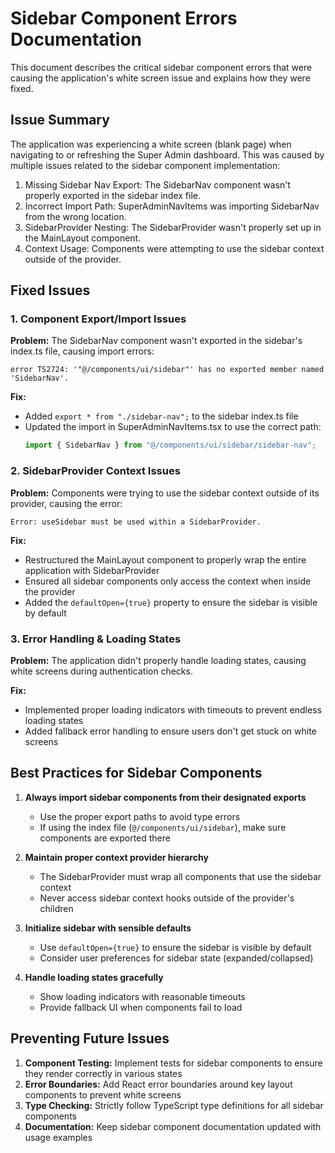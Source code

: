 
# Sidebar Component Errors Documentation

This document describes the critical sidebar component errors that were causing the application's white screen issue and explains how they were fixed.

## Issue Summary

The application was experiencing a white screen (blank page) when navigating to or refreshing the Super Admin dashboard. This was caused by multiple issues related to the sidebar component implementation:

1. Missing Sidebar Nav Export: The SidebarNav component wasn't properly exported in the sidebar index file.
2. Incorrect Import Path: SuperAdminNavItems was importing SidebarNav from the wrong location.
3. SidebarProvider Nesting: The SidebarProvider wasn't properly set up in the MainLayout component.
4. Context Usage: Components were attempting to use the sidebar context outside of the provider.

## Fixed Issues

### 1. Component Export/Import Issues

**Problem:** The SidebarNav component wasn't exported in the sidebar's index.ts file, causing import errors:
```
error TS2724: '"@/components/ui/sidebar"' has no exported member named 'SidebarNav'.
```

**Fix:** 
- Added `export * from "./sidebar-nav";` to the sidebar index.ts file
- Updated the import in SuperAdminNavItems.tsx to use the correct path:
  ```typescript
  import { SidebarNav } from "@/components/ui/sidebar/sidebar-nav";
  ```

### 2. SidebarProvider Context Issues

**Problem:** Components were trying to use the sidebar context outside of its provider, causing the error:
```
Error: useSidebar must be used within a SidebarProvider.
```

**Fix:**
- Restructured the MainLayout component to properly wrap the entire application with SidebarProvider
- Ensured all sidebar components only access the context when inside the provider
- Added the `defaultOpen={true}` property to ensure the sidebar is visible by default

### 3. Error Handling & Loading States

**Problem:** The application didn't properly handle loading states, causing white screens during authentication checks.

**Fix:**
- Implemented proper loading indicators with timeouts to prevent endless loading states
- Added fallback error handling to ensure users don't get stuck on white screens

## Best Practices for Sidebar Components

1. **Always import sidebar components from their designated exports**
   - Use the proper export paths to avoid type errors
   - If using the index file (`@/components/ui/sidebar`), make sure components are exported there

2. **Maintain proper context provider hierarchy**
   - The SidebarProvider must wrap all components that use the sidebar context
   - Never access sidebar context hooks outside of the provider's children

3. **Initialize sidebar with sensible defaults**
   - Use `defaultOpen={true}` to ensure the sidebar is visible by default
   - Consider user preferences for sidebar state (expanded/collapsed)

4. **Handle loading states gracefully**
   - Show loading indicators with reasonable timeouts
   - Provide fallback UI when components fail to load

## Preventing Future Issues

1. **Component Testing:** Implement tests for sidebar components to ensure they render correctly in various states
2. **Error Boundaries:** Add React error boundaries around key layout components to prevent white screens
3. **Type Checking:** Strictly follow TypeScript type definitions for all sidebar components
4. **Documentation:** Keep sidebar component documentation updated with usage examples

